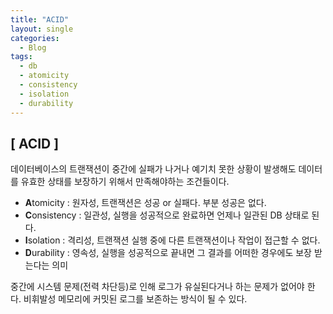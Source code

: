 ```yaml
---
title: "ACID"
layout: single
categories:
  - Blog
tags:
  - db
  - atomicity
  - consistency
  - isolation
  - durability
---
```


## [ ACID ]

데이터베이스의 트랜잭션이 중간에 실패가 나거나 예기치 못한 상황이 발생해도 데이터를 유효한 상태를 보장하기 위해서 만족해야하는 조건들이다.

- **A**tomicity : 원자성, 트랜잭션은 성공 or 실패다. 부분 성공은 없다.
- **C**onsistency : 일관성, 실행을 성공적으로 완료하면 언제나 일관된 DB 상태로 된다.
- **I**solation : 격리성, 트랜잭션 실행 중에 다른 트랜잭션이나 작업이 접근할 수 없다.
- **D**urability : 영속성, 실행을 성공적으로 끝내면 그 결과를 어떠한 경우에도 보장 받는다는 의미

중간에 시스템 문제(전력 차단등)로 인해 로그가 유실된다거나 하는 문제가 없어야 한다. 비휘발성 메모리에 커밋된 로그를 보존하는 방식이 될 수 있다.
